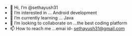 - 👋 Hi, I’m @sethayush31
- 👀 I’m interested in ... Android development
- 🌱 I’m currently learning ... Java
- 💞️ I’m looking to collaborate on ...the best coding platform
- 📫 How to reach me ...emai id- sethayush31@gmail.com

<!---
sethayush31/sethayush31 is a ✨ special ✨ repository because its `README.md` (this file) appears on your GitHub profile.
You can click the Preview link to take a look at your changes.
--->
